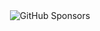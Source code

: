 <div align="center">
   <a><img alt="GitHub Sponsors" src="https://github.com/neurobionics/.github/blob/5b84682f4e55cef1ba80f73850f0f8124cc08221/neurobionics.gif"></a>
</div>
